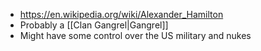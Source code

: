 - https://en.wikipedia.org/wiki/Alexander_Hamilton
- Probably a [[Clan Gangrel|Gangrel]]
- Might have some control over the US military and nukes